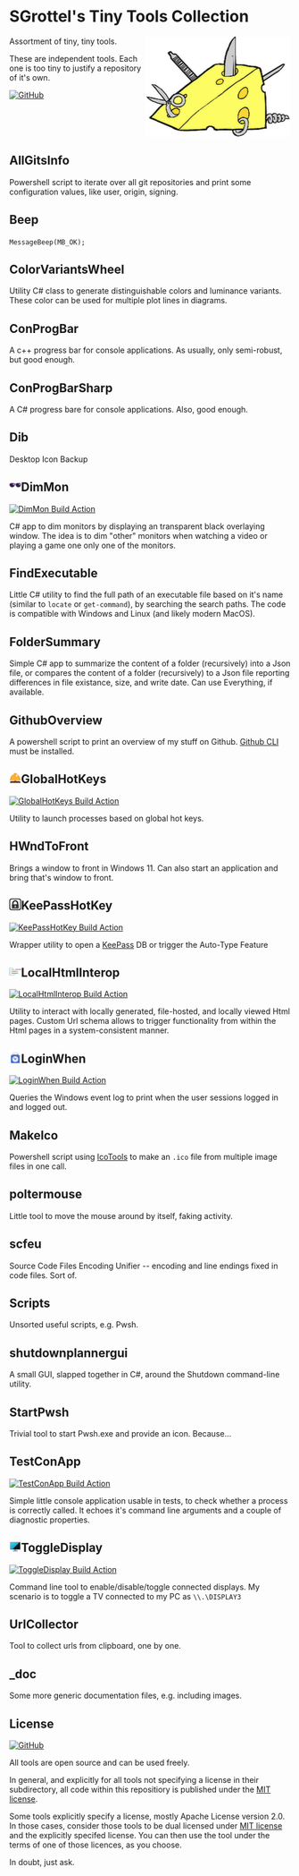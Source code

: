 # SGrottel's Tiny Tools Collection
<img align="right" src="./_doc/swiss%20army%20cheese.png" alt="Swiss Army Cheese">

Assortment of tiny, tiny tools.

These are independent tools.
Each one is too tiny to justify a repository of it's own.

[![GitHub](https://img.shields.io/github/license/sgrottel/tiny-tools-collection)](./LICENSE)

<br clear="both"/>

## AllGitsInfo
Powershell script to iterate over all git repositories and print some configuration values, like user, origin, signing.

## Beep
`MessageBeep(MB_OK);`

## ColorVariantsWheel
Utility C# class to generate distinguishable colors and luminance variants.
These color can be used for multiple plot lines in diagrams.

## ConProgBar
A c++ progress bar for console applications.
As usually, only semi-robust, but good enough.

## ConProgBarSharp
A C# progress bare for console applications.
Also, good enough.

## Dib
Desktop Icon Backup

## DimMon  <img align="left" src="./DimMon/images/sunglasses_x48.png" style="height:1em" alt="DimMon">
[![DimMon Build Action](https://github.com/sgrottel/tiny-tools-collection/actions/workflows/DimMon.yaml/badge.svg)](https://github.com/sgrottel/tiny-tools-collection/actions/workflows/DimMon.yaml)

C# app to dim monitors by displaying an transparent black overlaying window.
The idea is to dim "other" monitors when watching a video or playing a game one only one of the monitors.

## FindExecutable
Little C# utility to find the full path of an executable file based on it's name (similar to `locate` or `get-command`), by searching the search paths.
The code is compatible with Windows and Linux (and likely modern MacOS).

## FolderSummary
Simple C# app to summarize the content of a folder (recursively) into a Json file, or compares the content of a folder (recursively) to a Json file reporting differences in file existance, size, and write date.
Can use Everything, if available.

## GithubOverview
A powershell script to print an overview of my stuff on Github.
[Github CLI](https://cli.github.com/) must be installed.

## GlobalHotKeys  <img align="left" src="./GlobalHotKeys/Bellhop Bell x48.png" style="height:1em" alt="GlobalHotKeys">
[![GlobalHotKeys Build Action](https://github.com/sgrottel/tiny-tools-collection/actions/workflows/GlobalHotKeys.yaml/badge.svg)](https://github.com/sgrottel/tiny-tools-collection/actions/workflows/GlobalHotKeys.yaml)

Utility to launch processes based on global hot keys.

## HWndToFront
Brings a window to front in Windows 11.
Can also start an application and bring that's window to front.

## KeePassHotKey  <img align="left" src="./KeePassHotKey/KeePass_Square_BW_x48.png" style="height:1em" alt="KeePassHotKey">
[![KeePassHotKey Build Action](https://github.com/sgrottel/tiny-tools-collection/actions/workflows/KeePassHotKey.yaml/badge.svg)](https://github.com/sgrottel/tiny-tools-collection/actions/workflows/KeePassHotKey.yaml)

Wrapper utility to open a [KeePass](https://keepass.info/) DB or trigger the Auto-Type Feature

## LocalHtmlInterop  <img align="left" src="./LocalHtmlInterop/images/LocalHtmlInterop_x48.png" style="height:1em" alt="LocalHtmlInterop">
[![LocalHtmlInterop Build Action](https://github.com/sgrottel/tiny-tools-collection/actions/workflows/LocalHtmlInterop.yaml/badge.svg)](https://github.com/sgrottel/tiny-tools-collection/actions/workflows/LocalHtmlInterop.yaml)

Utility to interact with locally generated, file-hosted, and locally viewed Html pages.
Custom Url schema allows to trigger functionality from within the Html pages in a system-consistent manner.

## LoginWhen  <img align="left" src="./LoginWhen/PunchCardClockx48.png" style="height:1em" alt="LoginWhen">
[![LoginWhen Build Action](https://github.com/sgrottel/tiny-tools-collection/actions/workflows/LoginWhen.yaml/badge.svg)](https://github.com/sgrottel/tiny-tools-collection/actions/workflows/LoginWhen.yaml)

Queries the Windows event log to print when the user sessions logged in and logged out.

## MakeIco
Powershell script using [IcoTools](https://github.com/jtippet/IcoTools) to make an `.ico` file from multiple image files in one call.

## poltermouse
Little tool to move the mouse around by itself, faking activity.

## scfeu
Source Code Files Encoding Unifier -- encoding and line endings fixed in code files. Sort of.

## Scripts
Unsorted useful scripts, e.g. Pwsh.

## shutdownplannergui
A small GUI, slapped together in C#, around the Shutdown command-line utility.

## StartPwsh
Trivial tool to start Pwsh.exe and provide an icon. Because...

## TestConApp
[![TestConApp Build Action](https://github.com/sgrottel/tiny-tools-collection/actions/workflows/TestConApp.yaml/badge.svg)](https://github.com/sgrottel/tiny-tools-collection/actions/workflows/TestConApp.yaml)

Simple little console application usable in tests, to check whether a process is correctly called.
It echoes it's command line arguments and a couple of diagnostic properties.

## ToggleDisplay  <img align="left" src="./ToggleDisplay/images/ToggleDisplay_x48.png" style="height:1em" alt="ToggleDisplay">
[![ToggleDisplay Build Action](https://github.com/sgrottel/tiny-tools-collection/actions/workflows/ToggleDisplay.yaml/badge.svg)](https://github.com/sgrottel/tiny-tools-collection/actions/workflows/ToggleDisplay.yaml)

Command line tool to enable/disable/toggle connected displays.
My scenario is to toggle a TV connected to my PC as `\\.\DISPLAY3`

## UrlCollector
Tool to collect urls from clipboard, one by one.

## _doc
Some more generic documentation files, e.g. including images.

## License
[![GitHub](https://img.shields.io/github/license/sgrottel/tiny-tools-collection)](./LICENSE)

All tools are open source and can be used freely.

In general, and explicitly for all tools not specifying a license in their subdirectory, all code within this repositiory is published under the [MIT license](./LICENSE).

Some tools explicitly specify a license, mostly Apache License version 2.0.
In those cases, consider those tools to be dual licensed under [MIT license](./LICENSE) and the explicitly specifed license.
You can then use the tool under the terms of one of those licences, as you choose.

In doubt, just ask.
